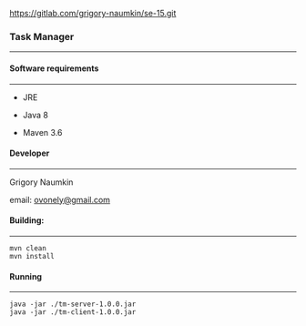 https://gitlab.com/grigory-naumkin/se-15.git

### Task Manager
***


#### Software requirements
***
- JRE

- Java 8

- Maven 3.6

#### Developer
***
Grigory Naumkin

email: <ovonely@gmail.com>

#### Building:
***
    mvn clean
    mvn install

#### Running
***
    java -jar ./tm-server-1.0.0.jar
    java -jar ./tm-client-1.0.0.jar
    

